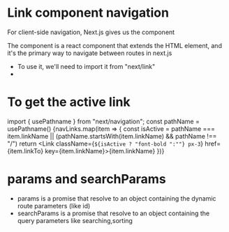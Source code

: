 # Link component navigation

For client-side navigation, Next.js gives us the <Link> component

The <Link> component is a react component that extends the HTML <a> element, and it's the primary way to navigate between routes in next.js

- To use it, we'll need to import it from "next/link"
- <Link href=""></Link>

# To get the active link
import { usePathname } from "next/navigation";
 const pathName = usePathname()
 {navLinks.map(item => {
            const isActive = pathName === item.linkName || (pathName.startsWith(item.linkName) && pathName !== "/")
           return <Link className={`${isActive ? "font-bold ":""} px-3`} href={item.linkTo} key={item.linkName}>{item.linkName}</Link>
})}

# params and searchParams

- params is a promise that resolve to an object containing the dynamic route parameters (like id)
- searchParams is a promise that resolve to an object containing the query parameters like searching,sorting